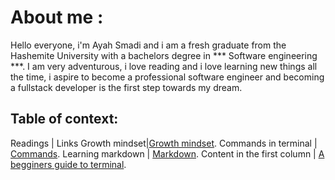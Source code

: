 # About me :
Hello everyone, i'm Ayah Smadi and i am a fresh graduate from the Hashemite University with a bachelors degree in *** Software engineering ***.
I am very adventurous, i love reading and i love learning new things all the time, i aspire to  become a professional software engineer and becoming a fullstack developer is the first step towards my dream.
## Table of context:
 Readings | Links
Growth mindset|[Growth mindset](https://aya333.github.io/Reading-notess/growthmindset).
Commands in terminal | [Commands](https://aya333.github.io/Reading-notess/commands).
Learning markdown | [Markdown](https://aya333.github.io/Reading-notess/markdown).
Content in the first column | [A begginers guide to terminal](https://aya333.github.io/Reading-notess/guide).
